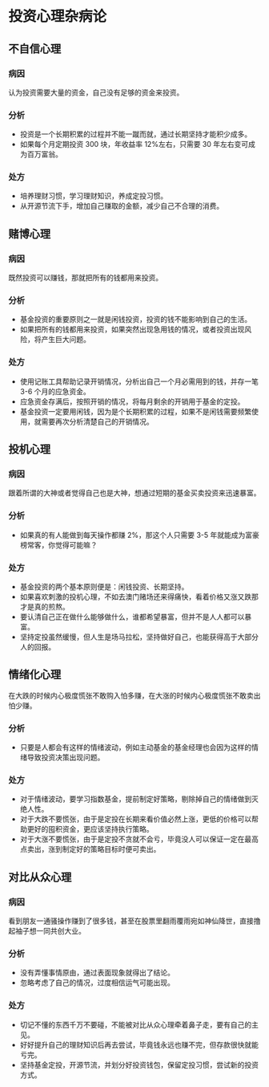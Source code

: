 # 投资心理杂病论

## 不自信心理

### 病因

认为投资需要大量的资金，自己没有足够的资金来投资。

### 分析

- 投资是一个长期积累的过程并不能一蹴而就，通过长期坚持才能积少成多。
- 如果每个月定期投资 300 块，年收益率 12%左右，只需要 30 年左右变可成为百万富翁。

### 处方

- 培养理财习惯，学习理财知识，养成定投习惯。
- 从开源节流下手，增加自己赚取的金额，减少自己不合理的消费。

## 赌博心理

### 病因

既然投资可以赚钱，那就把所有的钱都用来投资。

### 分析

- 基金投资的重要原则之一就是闲钱投资，投资的钱不能影响到自己的生活。
- 如果把所有的钱都用来投资，如果突然出现急用钱的情况，或者投资出现风险，将产生巨大问题。

### 处方

- 使用记账工具帮助记录开销情况，分析出自己一个月必需用到的钱，并存一笔 3-6 个月的应急资金。
- 应急资金存满后，按照开销的情况，将每月剩余的开销用于基金的定投。
- 基金投资一定要用闲钱，因为是个长期积累的过程，如果不是闲钱需要频繁使用，就需要再次分析清楚自己的开销情况。

## 投机心理

### 病因

跟着所谓的大神或者觉得自己也是大神，想通过短期的基金买卖投资来迅速暴富。

### 分析

- 如果真的有人能做到每天操作都赚 2%，那这个人只需要 3-5 年就能成为富豪榜常客，你觉得可能嘛？

### 处方

- 基金投资的两个基本原则便是：闲钱投资、长期坚持。
- 如果喜欢刺激的投机心理，不如去澳门赌场还来得痛快，看着价格又涨又跌那才是真的煎熬。
- 要认清自己正在做什么能够做什么，谁都希望暴富，但并不是人人都可以暴富。
- 坚持定投虽然缓慢，但人生是场马拉松，坚持做好自己，也能获得高于大部分人的回报。

## 情绪化心理

在大跌的时候内心极度慌张不敢购入怕多赚，在大涨的时候内心极度慌张不敢卖出怕少赚。

### 分析

- 只要是人都会有这样的情绪波动，例如主动基金的基金经理也会因为这样的情绪导致投资决策出现问题。

### 处方

- 对于情绪波动，要学习指数基金，提前制定好策略，剔除掉自己的情绪做到灭绝人性。
- 对于大跌不要慌张，由于是定投在长期来看价值必然上涨，更低的价格可以帮助更好的囤积资金，更应该坚持执行策略。
- 对于大涨不要慌张，由于是定投不贪就不会亏，毕竟没人可以保证一定在最高点卖出，涨到制定好的策略目标时便可卖出。

## 对比从众心理

### 病因

看到朋友一通骚操作赚到了很多钱，甚至在股票里翻雨覆雨宛如神仙降世，直接撸起袖子想一同共创大业。

### 分析

- 没有弄懂事情原由，通过表面现象就得出了结论。
- 忽略考虑了自己的情况，过度相信运气可能出现。

### 处方

- 切记不懂的东西千万不要碰，不能被对比从众心理牵着鼻子走，要有自己的主见。
- 好好提升自己的理财知识后再去尝试，毕竟钱永远也赚不完，但存款很快就能亏完。
- 坚持基金定投，开源节流，并划分好投资钱包，保留定投习惯，尝试新的投资方式。
